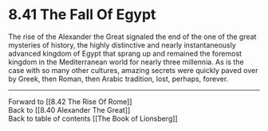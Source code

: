 # 8.41 The Fall Of Egypt

The rise of the Alexander the Great signaled the end of the one of the great mysteries of history, the highly distinctive and nearly instantaneously advanced kingdom of Egypt that sprang up and remained the foremost kingdom in the Mediterranean world for nearly three millennia. As is the case with so many other cultures, amazing secrets were quickly paved over by Greek, then Roman, then Arabic tradition, lost, perhaps, forever.

___

Forward to [[8.42 The Rise Of Rome]]      
Back to [[8.40 Alexander The Great]]           
Back to table of contents [[The Book of Lionsberg]]  
